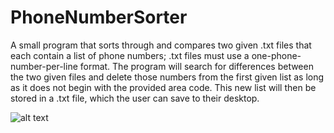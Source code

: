 # PhoneNumberSorter
A small program that sorts through and compares two given .txt files that each contain a list of phone numbers; 
.txt files must use a one-phone-number-per-line format. The program will search for differences between the two given 
files and delete those numbers from the first given list as long as it does not begin with the provided area code. 
This new list will then be stored in a .txt file, which the user can save to their desktop.

![alt text](http://drive.google.com/uc?export=view&id=1IeOWXmbaixOxFqGAYCkxKLs9QAE7MawZ)
